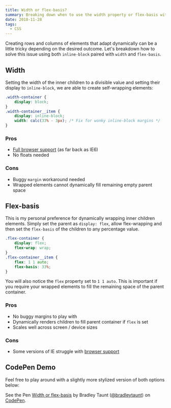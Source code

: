 ```yaml
---
title: Width or flex-basis?
summary: Breaking down when to use the width property or flex-basis with flexbox
date: 2018-11-28
tags:
  - CSS
---
```


Creating rows and columns of elements that adapt dynamically can be a little tricky depending on the desired outcome. Let's breakdown how to solve this issue using both `inline-block` paired with `width` and `flex-basis`.

## Width

Setting the width of the inner children to a divisible value and setting their display to `inline-block`, we are able to create self-wrapping elements:

```css
.width-container {
    display: block;
}
.width-container__item {
    display: inline-block;
    width: calc(33% - 3px); /* Fix for wonky inline-block margins */
}
```

### Pros
- <a href="https://caniuse.com/#search=inline-block">Full browser support</a> (as far back as IE6)
- No floats needed

### Cons
- Buggy `margin` workaround needed
- Wrapped elements cannot dynamically fill remaining empty parent space

## Flex-basis

This is my personal preference for dynamically wrapping inner children elements. Simply set the parent as `display: flex`, allow flex-wrapping and then set the `flex-basis` of the children to any percentage value.

```css
.flex-container {
    display: flex;
    flex-wrap: wrap;
}
.flex-container__item {
    flex: 1 1 auto;
    flex-basis: 33%;
}
```

You will also notice the `flex` property set to `1 1 auto`. This is important if you require your wrapped elements to fill the remaining space of the parent container.

### Pros
- No buggy margins to play with
- Dynamically renders children to fill parent container if `flex` is set
- Scales well across screen / device sizes

### Cons
- Some versions of IE struggle with <a href="https://caniuse.com/#search=flex-basis">browser support</a>

## CodePen Demo

Feel free to play around with a slightly more stylized version of both options below:

<p data-height="477" data-theme-id="0" data-slug-hash="JevaYQ" data-default-tab="css,result" data-user="bradleytaunt" data-pen-title="Width or flex-basis" class="codepen">See the Pen <a href="https://codepen.io/bradleytaunt/pen/JevaYQ/">Width or flex-basis</a> by Bradley Taunt (<a href="https://codepen.io/bradleytaunt">@bradleytaunt</a>) on <a href="https://codepen.io">CodePen</a>.</p>
<script async src="https://static.codepen.io/assets/embed/ei.js"></script>
